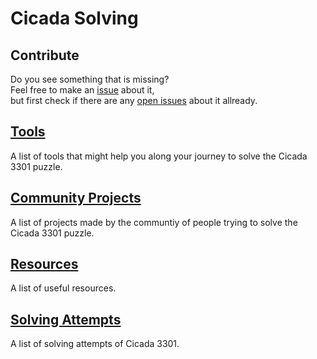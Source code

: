 # Cicada Solving

## Contribute
Do you see something that is missing?  
Feel free to make an [issue](https://github.com/CicadaSolving/CicadaSolving/issues/new/choose) about it,  
but first check if there are any [open issues](https://github.com/CicadaSolving/CicadaSolving/issues?q=is%3Aissue+is%3Aopen) about it allready.

## [Tools](https://github.com/CicadaSolving/Tools)
A list of tools that might help you along your journey to solve the Cicada 3301 puzzle.

## [Community Projects](https://github.com/CicadaSolving/CommunityProjects/)
A list of projects made by the communtiy of people trying to solve the Cicada 3301 puzzle.

## [Resources](https://github.com/CicadaSolving/Resources/)
A list of useful resources.

## [Solving Attempts](https://github.com/CicadaSolving/SolvingAttempts)
A list of solving attempts of Cicada 3301.
